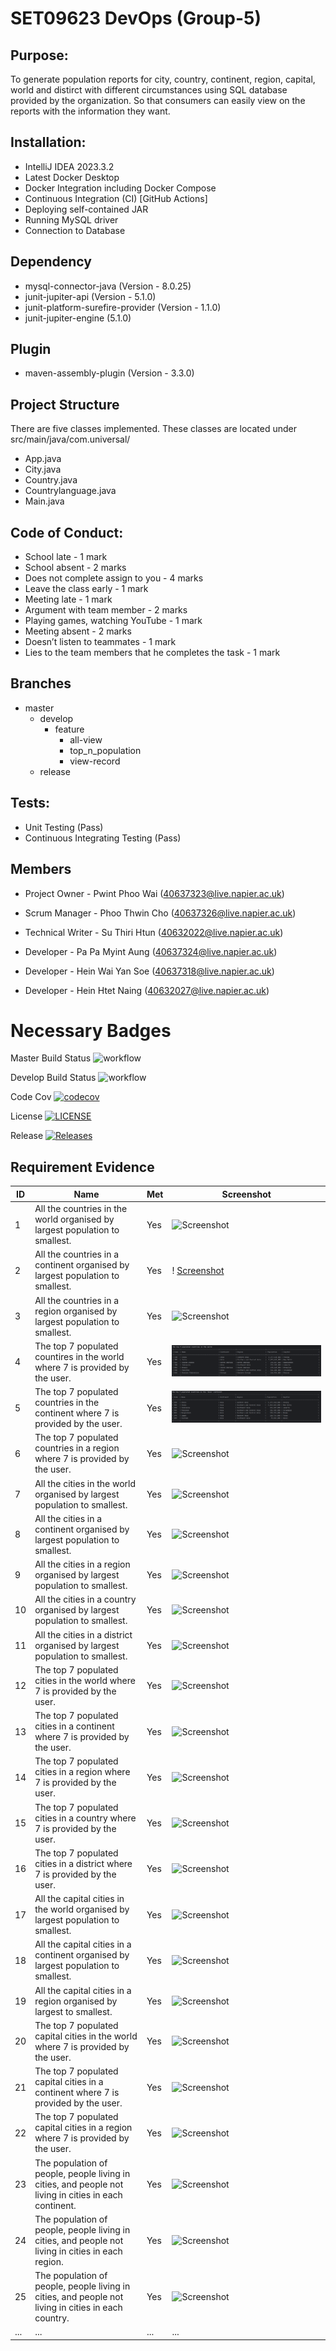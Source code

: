 # SET09623 DevOps (Group-5)

## Purpose: 
To generate population reports for city, country, continent, region, capital, world and distirct with different circumstances using SQL database provided by the organization. So that consumers can easily view on the reports with the information they want.

## Installation: 
- IntelliJ IDEA 2023.3.2
- Latest Docker Desktop
- Docker Integration including Docker Compose
- Continuous Integration (CI) [GitHub Actions]
- Deploying self-contained JAR
- Running MySQL driver
- Connection to Database

## Dependency
- mysql-connector-java (Version - 8.0.25)
- junit-jupiter-api (Version - 5.1.0)
- junit-platform-surefire-provider (Version - 1.1.0)
- junit-jupiter-engine (5.1.0)

## Plugin
- maven-assembly-plugin (Version - 3.3.0)

## Project Structure
There are five classes implemented. These classes are located under src/main/java/com.universal/
- App.java
- City.java
- Country.java
- Countrylanguage.java
- Main.java

## Code of Conduct:
- School late - 1 mark
- School absent - 2 marks
- Does not complete assign to you - 4 marks
- Leave the class early - 1 mark
- Meeting late - 1 mark
- Argument with team member - 2 marks
- Playing games, watching YouTube - 1 mark
- Meeting absent - 2 marks
- Doesn’t listen to teammates - 1 mark
- Lies to the team members that he completes the task - 1 mark

## Branches
- master
  - develop
    - feature
      - all-view
      - top_n_population
      - view-record
  - release

## Tests:
- Unit Testing (Pass)
- Continuous Integrating Testing (Pass)

## Members

- Project Owner - Pwint Phoo Wai (40637323@live.napier.ac.uk)

- Scrum Manager - Phoo Thwin Cho (40637326@live.napier.ac.uk)

- Technical Writer - Su Thiri Htun (40632022@live.napier.ac.uk)

- Developer - Pa Pa Myint Aung (40637324@live.napier.ac.uk)

- Developer - Hein Wai Yan Soe (40637318@live.napier.ac.uk)

- Developer - Hein Htet Naing (40632027@live.napier.ac.uk)

# Necessary Badges

Master Build Status ![workflow](https://github.com/40637323/DevOps_Gp5/actions/workflows/main.yml/badge.svg)

Develop Build Status ![workflow](https://img.shields.io/github/actions/workflow/status/40637323/sem/.github%2Fworkflows%2Fmain.yml?)

Code Cov [![codecov](https://codecov.io/gh/40637323/DevOps_Gp5/graph/badge.svg?token=W4ZP8XRJ8I)](https://codecov.io/gh/40637323/DevOps_Gp5)

License [![LICENSE](https://img.shields.io/github/license/40637323/sem.svg?style=flat-square)](https://github.com/40637323/DevOps_Gp5/blob/master/LICENSE)

Release [![Releases](https://img.shields.io/github/release/40637323/DevOps_Gp5/all.svg?style=flat-square)](https://github.com/40637323/DevOps_Gp5/releases)

## Requirement Evidence

| ID  | Name  | Met | Screenshot |
| --- | ----- | --- | ---------- |
| 1   | All the countries in the world organised by largest population to smallest. | Yes | ![Screenshot](image1.png) |
| 2   | All the countries in a continent organised by largest population to smallest. | Yes | ! [Screenshot](image2.png)
| 3   | All the countries in a region organised by largest population to smallest.   | Yes | ![Screenshot](image3.png) |
| 4   | The top 7 populated countires in the world where 7 is provided by the user.   | Yes | ![image4.png](https://github.com/40637323/DevOps_Gp5/blob/master/images/image4.png) |
| 5   | The top 7 populated countries in the continent where 7 is provided by the user.   | Yes | ![image5.png](https://github.com/40637323/DevOps_Gp5/blob/master/images/image5.png) |
| 6   | The top 7 populated countries in a region where 7 is provided by the user.  | Yes | ![Screenshot](image6.png) |
| 7   | All the cities in the world organised by largest population to smallest.   | Yes | ![Screenshot](image7.png) |
| 8   | All the cities in a continent organised by largest population to smallest.   | Yes | ![Screenshot](image8.png) |
| 9   | All the cities in a region organised by largest population to smallest.   | Yes | ![Screenshot](image9.png) |
| 10   | All the cities in a country organised by largest population to smallest.   | Yes | ![Screenshot](image10.png) |
| 11   | All the cities in a district organised by largest population to smallest.   | Yes | ![Screenshot](image11.png) |
| 12   |The top 7 populated cities in the world where 7 is provided by the user.   | Yes | ![Screenshot](image12.png) |
| 13   |The top 7 populated cities in a continent where 7 is provided by the user.   | Yes | ![Screenshot](image13.png) |
| 14   |The top 7 populated cities in a region where 7 is provided by the user.   | Yes | ![Screenshot](image14.png) |
| 15   |The top 7 populated cities in a country where 7 is provided by the user.   | Yes | ![Screenshot](image15.png) |
| 16   |The top 7 populated cities in a district where 7 is provided by the user.   | Yes | ![Screenshot](image16.png) |
| 17   |All the capital cities in the world organised by largest population to smallest.   | Yes | ![Screenshot](image17.png) |
| 18   |All the capital cities in a continent organised by largest population to smallest.   | Yes | ![Screenshot](image18.png) |
| 19   |All the capital cities in a region organised by largest to smallest.   | Yes | ![Screenshot](image19.png) |
| 20   |The top 7 populated capital cities in the world where 7 is provided by the user.   | Yes | ![Screenshot](image20.png) |
| 21   |The top 7 populated capital cities in a continent where 7 is provided by the user.   | Yes | ![Screenshot](image21.png) |
| 22   |The top 7 populated capital cities in a region where 7 is provided by the user.   | Yes | ![Screenshot](image22.png) |
| 23   |The population of people, people living in cities, and people not living in cities in each continent.   | Yes | ![Screenshot](image23.png) |
| 24   |The population of people, people living in cities, and people not living in cities in each region.   | Yes | ![Screenshot](image24.png) |
| 25   |The population of people, people living in cities, and people not living in cities in each country.   | Yes | ![Screenshot](image25.png) |
| ... | ...   | ... | ...        |

